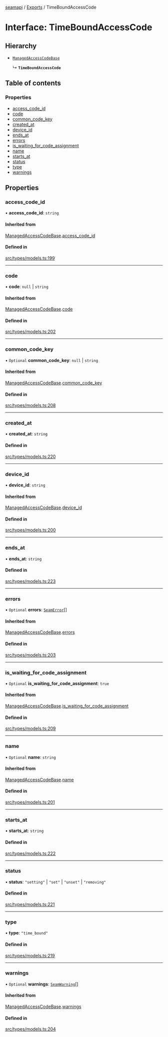 [seamapi](../README.md) / [Exports](../modules.md) / TimeBoundAccessCode

# Interface: TimeBoundAccessCode

## Hierarchy

- [`ManagedAccessCodeBase`](ManagedAccessCodeBase.md)

  ↳ **`TimeBoundAccessCode`**

## Table of contents

### Properties

- [access\_code\_id](TimeBoundAccessCode.md#access_code_id)
- [code](TimeBoundAccessCode.md#code)
- [common\_code\_key](TimeBoundAccessCode.md#common_code_key)
- [created\_at](TimeBoundAccessCode.md#created_at)
- [device\_id](TimeBoundAccessCode.md#device_id)
- [ends\_at](TimeBoundAccessCode.md#ends_at)
- [errors](TimeBoundAccessCode.md#errors)
- [is\_waiting\_for\_code\_assignment](TimeBoundAccessCode.md#is_waiting_for_code_assignment)
- [name](TimeBoundAccessCode.md#name)
- [starts\_at](TimeBoundAccessCode.md#starts_at)
- [status](TimeBoundAccessCode.md#status)
- [type](TimeBoundAccessCode.md#type)
- [warnings](TimeBoundAccessCode.md#warnings)

## Properties

### access\_code\_id

• **access\_code\_id**: `string`

#### Inherited from

[ManagedAccessCodeBase](ManagedAccessCodeBase.md).[access_code_id](ManagedAccessCodeBase.md#access_code_id)

#### Defined in

[src/types/models.ts:199](https://github.com/seamapi/javascript/blob/main/src/types/models.ts#L199)

___

### code

• **code**: ``null`` \| `string`

#### Inherited from

[ManagedAccessCodeBase](ManagedAccessCodeBase.md).[code](ManagedAccessCodeBase.md#code)

#### Defined in

[src/types/models.ts:202](https://github.com/seamapi/javascript/blob/main/src/types/models.ts#L202)

___

### common\_code\_key

• `Optional` **common\_code\_key**: ``null`` \| `string`

#### Inherited from

[ManagedAccessCodeBase](ManagedAccessCodeBase.md).[common_code_key](ManagedAccessCodeBase.md#common_code_key)

#### Defined in

[src/types/models.ts:208](https://github.com/seamapi/javascript/blob/main/src/types/models.ts#L208)

___

### created\_at

• **created\_at**: `string`

#### Defined in

[src/types/models.ts:220](https://github.com/seamapi/javascript/blob/main/src/types/models.ts#L220)

___

### device\_id

• **device\_id**: `string`

#### Inherited from

[ManagedAccessCodeBase](ManagedAccessCodeBase.md).[device_id](ManagedAccessCodeBase.md#device_id)

#### Defined in

[src/types/models.ts:200](https://github.com/seamapi/javascript/blob/main/src/types/models.ts#L200)

___

### ends\_at

• **ends\_at**: `string`

#### Defined in

[src/types/models.ts:223](https://github.com/seamapi/javascript/blob/main/src/types/models.ts#L223)

___

### errors

• `Optional` **errors**: [`SeamError`](SeamError.md)[]

#### Inherited from

[ManagedAccessCodeBase](ManagedAccessCodeBase.md).[errors](ManagedAccessCodeBase.md#errors)

#### Defined in

[src/types/models.ts:203](https://github.com/seamapi/javascript/blob/main/src/types/models.ts#L203)

___

### is\_waiting\_for\_code\_assignment

• `Optional` **is\_waiting\_for\_code\_assignment**: ``true``

#### Inherited from

[ManagedAccessCodeBase](ManagedAccessCodeBase.md).[is_waiting_for_code_assignment](ManagedAccessCodeBase.md#is_waiting_for_code_assignment)

#### Defined in

[src/types/models.ts:209](https://github.com/seamapi/javascript/blob/main/src/types/models.ts#L209)

___

### name

• `Optional` **name**: `string`

#### Inherited from

[ManagedAccessCodeBase](ManagedAccessCodeBase.md).[name](ManagedAccessCodeBase.md#name)

#### Defined in

[src/types/models.ts:201](https://github.com/seamapi/javascript/blob/main/src/types/models.ts#L201)

___

### starts\_at

• **starts\_at**: `string`

#### Defined in

[src/types/models.ts:222](https://github.com/seamapi/javascript/blob/main/src/types/models.ts#L222)

___

### status

• **status**: ``"setting"`` \| ``"set"`` \| ``"unset"`` \| ``"removing"``

#### Defined in

[src/types/models.ts:221](https://github.com/seamapi/javascript/blob/main/src/types/models.ts#L221)

___

### type

• **type**: ``"time_bound"``

#### Defined in

[src/types/models.ts:219](https://github.com/seamapi/javascript/blob/main/src/types/models.ts#L219)

___

### warnings

• `Optional` **warnings**: [`SeamWarning`](SeamWarning.md)[]

#### Inherited from

[ManagedAccessCodeBase](ManagedAccessCodeBase.md).[warnings](ManagedAccessCodeBase.md#warnings)

#### Defined in

[src/types/models.ts:204](https://github.com/seamapi/javascript/blob/main/src/types/models.ts#L204)
